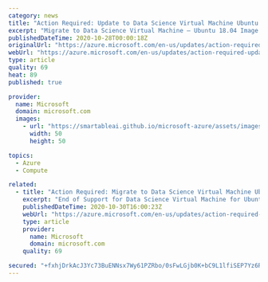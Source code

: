 ```yaml
---
category: news
title: "Action Required: Update to Data Science Virtual Machine Ubuntu 18.04  "
excerpt: "Migrate to Data Science Virtual Machine – Ubuntu 18.04 Image."
publishedDateTime: 2020-10-28T00:00:18Z
originalUrl: "https://azure.microsoft.com/en-us/updates/action-required-update-to-data-science-virtual-machine-ubuntu-1804/"
webUrl: "https://azure.microsoft.com/en-us/updates/action-required-update-to-data-science-virtual-machine-ubuntu-1804/"
type: article
quality: 69
heat: 89
published: true

provider:
  name: Microsoft
  domain: microsoft.com
  images:
    - url: "https://smartableai.github.io/microsoft-azure/assets/images/organizations/microsoft.com-50x50.jpg"
      width: 50
      height: 50

topics:
  - Azure
  - Compute

related:
  - title: "Action Required: Migrate to Data Science Virtual Machine Ubuntu 18.04"
    excerpt: "End of Support for Data Science Virtual Machine for Ubuntu 16.04 on 1 April 2021."
    publishedDateTime: 2020-10-30T16:00:23Z
    webUrl: "https://azure.microsoft.com/en-us/updates/action-required-migrate-to-data-science-virtual-machine-ubuntu-1804/"
    type: article
    provider:
      name: Microsoft
      domain: microsoft.com
    quality: 69

secured: "+fxhjDrkAcJ3Yc73BuENNsx7Wy61PZRbo/0sFwLGjb0K+bC9L1lfiSEP7Yz6R+/MGCf6cw0CHh4UQT1Au+ZSrbh4fNQffGKZCEnJRhHQEK61aO9PjZjHtWe3oPh7qMqY2qIDp2o7Gm2k3ixUjf410Jz3jQfNFetxeEacv80nlHIzDyM6U1jYN2jr8SXDummW2VoXEjvo7m7T4ZhElh2llSomK2mwYvZo1glnL6EwfbdBnBo/cPsWbEl0xOMRWTeuGtW3Jz8zkmcPPrhQHa8ozN/l3legp3OlWciAPlCssDK9lK5N77JZ6t/TF3rxJ6GMSIsHCkB09nB2SCQizdRAEHy4/bIwjuWG3htaVfSI/yU=;VmYSj3dWEXKHYTVpJ7pW2w=="
---
```


